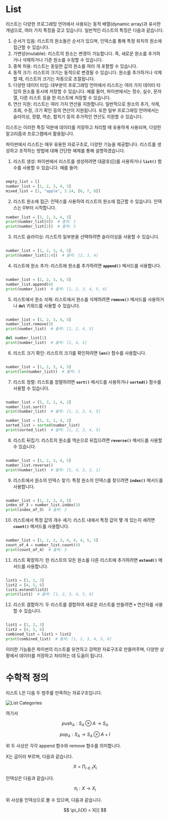 <h1>List</h1>

리스트는 다양한 프로그래밍 언어에서 사용되는 동적 배열(dynamic array)과 유사한 개념으로, 여러 가지 특징을 갖고 있습니다. 일반적인 리스트의 특징은 다음과 같습니다.

1. 순서가 있음: 리스트의 원소들은 순서가 있으며, 인덱스를 통해 특정 위치의 원소에 접근할 수 있습니다.
2. 가변성(mutable): 리스트의 원소는 변경이 가능합니다. 즉, 새로운 원소를 추가하거나 삭제하거나 기존 원소를 수정할 수 있습니다.
3. 중복 허용: 리스트는 동일한 값의 원소를 여러 개 포함할 수 있습니다.
4. 동적 크기: 리스트의 크기는 동적으로 변경될 수 있습니다. 원소를 추가하거나 삭제할 때, 리스트의 크기는 자동으로 조절됩니다.
5. 다양한 데이터 타입: 대부분의 프로그래밍 언어에서 리스트는 여러 가지 데이터 타입의 원소를 동시에 저장할 수 있습니다. 예를 들어, 파이썬에서는 정수, 실수, 문자열, 다른 리스트 등을 한 리스트에 저장할 수 있습니다.
6. 연산 지원: 리스트는 여러 가지 연산을 지원합니다. 일반적으로 원소의 추가, 삭제, 조회, 수정, 크기 확인 등의 연산이 지원됩니다. 또한 일부 프로그래밍 언어에서는 슬라이싱, 정렬, 역순, 합치기 등의 추가적인 연산도 지원할 수 있습니다.

리스트는 이러한 특징 덕분에 데이터를 저장하고 처리할 때 유용하게 사용되며, 다양한 알고리즘과 프로그램에서 활용됩니다.

파이썬에서 리스트는 매우 유용한 자료구조로, 다양한 기능을 제공합니다. 리스트를 생성하고 조작하는 방법에 대해 간단한 예제를 통해 설명하겠습니다.

1. 리스트 생성:
파이썬에서 리스트를 생성하려면 대괄호([])를 사용하거나 **`list()`** 함수를 사용할 수 있습니다. 예를 들어:

```python

empty_list = []
number_list = [1, 2, 3, 4, 5]
mixed_list = [1, "apple", 3.14, [6, 7, 8]]

```

2. 리스트 원소에 접근:
인덱스를 사용하여 리스트의 원소에 접근할 수 있습니다. 인덱스는 0부터 시작합니다.

```python
number_list = [1, 2, 3, 4, 5]
print(number_list[0])  # 출력: 1
print(number_list[2])  # 출력: 3

```

3. 리스트 슬라이싱:
리스트의 일부분을 선택하려면 슬라이싱을 사용할 수 있습니다.

```python

number_list = [1, 2, 3, 4, 5]
print(number_list[1:4])  # 출력: [2, 3, 4]

```

4. 리스트에 원소 추가:
리스트에 원소를 추가하려면 **`append()`** 메서드를 사용합니다.

```python

number_list = [1, 2, 3, 4, 5]
number_list.append(6)
print(number_list)  # 출력: [1, 2, 3, 4, 5, 6]

```

5. 리스트에서 원소 삭제:
리스트에서 원소를 삭제하려면 **`remove()`** 메서드를 사용하거나 **`del`** 키워드를 사용할 수 있습니다.

```python

number_list = [1, 2, 3, 4, 5]
number_list.remove(3)
print(number_list)  # 출력: [1, 2, 4, 5]

del number_list[1]
print(number_list)  # 출력: [1, 4, 5]

```

6. 리스트 크기 확인:
리스트의 크기를 확인하려면 **`len()`** 함수를 사용합니다.

```python

number_list = [1, 2, 3, 4, 5]
print(len(number_list))  # 출력: 5

```

7. 리스트 정렬:
리스트를 정렬하려면 **`sort()`** 메서드를 사용하거나 **`sorted()`** 함수를 사용할 수 있습니다.

```python

number_list = [5, 3, 1, 4, 2]
number_list.sort()
print(number_list)  # 출력: [1, 2, 3, 4, 5]

number_list = [5, 3, 1, 4, 2]
sorted_list = sorted(number_list)
print(sorted_list)  # 출력: [1, 2, 3, 4, 5]

```

8. 리스트 뒤집기:
리스트의 원소를 역순으로 뒤집으려면 **`reverse()`** 메서드를 사용할 수 있습니다.

```python

number_list = [1, 2, 3, 4, 5]
number_list.reverse()
print(number_list)  # 출력: [5, 4, 3, 2, 1]

```

9. 리스트에서 원소의 인덱스 찾기:
특정 원소의 인덱스를 찾으려면 **`index()`** 메서드를 사용합니다.

```python

number_list = [1, 2, 3, 4, 5]
index_of_3 = number_list.index(3)
print(index_of_3)  # 출력: 2

```

10. 리스트에서 특정 값의 개수 세기:
리스트 내에서 특정 값이 몇 개 있는지 세려면 **`count()`** 메서드를 사용합니다.

```python

number_list = [1, 2, 2, 3, 4, 4, 4, 5, 5]
count_of_4 = number_list.count(4)
print(count_of_4)  # 출력: 3

```

11. 리스트 확장하기:
한 리스트의 모든 원소를 다른 리스트에 추가하려면 **`extend()`** 메서드를 사용합니다.

```python

list1 = [1, 2, 3]
list2 = [4, 5, 6]
list1.extend(list2)
print(list1)  # 출력: [1, 2, 3, 4, 5, 6]

```

12. 리스트 결합하기:
두 리스트를 결합하여 새로운 리스트를 만들려면 **`+`** 연산자를 사용할 수 있습니다.

```python

list1 = [1, 2, 3]
list2 = [4, 5, 6]
combined_list = list1 + list2
print(combined_list)  # 출력: [1, 2, 3, 4, 5, 6]

```

이러한 기능들은 파이썬의 리스트를 유연하고 강력한 자료구조로 만들어주며, 다양한 상황에서 데이터를 저장하고 처리하는 데 도움이 됩니다.

<h1>수학적 정의</h1>
리스트 L은 다음 두 범주를 만족하는 자료구조입니다.


![List Categories](https://user-images.githubusercontent.com/81010325/230601123-8e964d32-c486-48a0-96ff-9fe35d166835.JPG)


여기서


$$
push_A:S_A\otimes A\rightarrow S_A
$$

$$
pop_A:S_A→S_A⊗A+I
$$

위 두 사상은 각각 append 함수와 remove 함수를 의미합니다.

X는 곱이라 부르며, 다음과 같습니다.

$$
X = ∏_{i∈I}X_i
$$

인덱싱은 다음과 같습니다.

$$
\pi _i:X \rightarrow X_i
$$

위 사상을 인덱싱으로 볼 수 있으며, 다음과 같습니다.

$$
\pi_i\(X) = X[i]
$$
